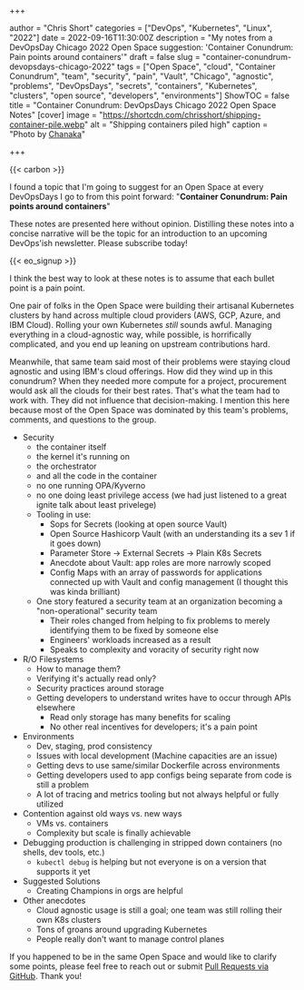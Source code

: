 +++

author = "Chris Short"
categories = ["DevOps", "Kubernetes", "Linux", "2022"]
date = 2022-09-16T11:30:00Z
description = "My notes from a DevOpsDay Chicago 2022 Open Space suggestion: 'Container Conundrum: Pain points around containers'"
draft = false
slug = "container-conundrum-devopsdays-chicago-2022"
tags = ["Open Space", "cloud", "Container Conundrum", "team", "security", "pain", "Vault", "Chicago", "agnostic", "problems", "DevOpsDays", "secrets", "containers", "Kubernetes", "clusters", "open source", "developers", "environments"]
ShowTOC = false
title = "Container Conundrum: DevOpsDays Chicago 2022 Open Space Notes"
[cover]
image = "https://shortcdn.com/chrisshort/shipping-container-pile.webp"
alt = "Shipping containers piled high"
caption = "Photo by [Chanaka](https://www.pexels.com/photo/cargo-container-lot-906494/)"

+++

{{< carbon >}}

I found a topic that I'm going to suggest for an Open Space at every DevOpsDays I go to from this point forward: "**Container Conundrum: Pain points around containers**"

These notes are presented here without opinion. Distilling these notes into a concise narrative will be the topic for an introduction to an upcoming DevOps'ish newsletter. Please subscribe today!

{{< eo_signup >}}

I think the best way to look at these notes is to assume that each bullet point is a pain point.

One pair of folks in the Open Space were building their artisanal Kubernetes clusters by hand across multiple cloud providers (AWS, GCP, Azure, and IBM Cloud). Rolling your own Kubernetes *still* sounds awful. Managing everything in a cloud-agnostic way, while possible, is horrifically complicated, and you end up leaning on upstream contributions hard.

Meanwhile, that same team said most of their problems were staying cloud agnostic and using IBM's cloud offerings. How did they wind up in this conundrum? When they needed more compute for a project, procurement would ask all the clouds for their best rates. That's what the team had to work with. They did not influence that decision-making. I mention this here because most of the Open Space was dominated by this team's problems, comments, and questions to the group.

* Security
  * the container itself
  * the kernel it's running on
  * the orchestrator
  * and all the code in the container
  * no one running OPA/Kyverno
  * no one doing least privilege access (we had just listened to a great ignite talk about least privelege)
  * Tooling in use:
    * Sops for Secrets (looking at open source Vault)
    * Open Source Hashicorp Vault (with an understanding its a sev 1 if it goes down)
    * Parameter Store → External Secrets → Plain K8s Secrets
    * Anecdote about Vault: app roles are more narrowly scoped
    * Config Maps with an array of passwords for applications connected up with Vault and config management (I thought this was kinda brilliant)
  * One story featured a security team at an organization becoming a "non-operational" security team
    * Their roles changed from helping to fix problems to merely identifying them to be fixed by someone else
    * Engineers' workloads increased as a result
    * Speaks to complexity and voracity of security right now
* R/O Filesystems
  * How to manage them?
  * Verifying it's actually read only?
  * Security practices around storage
  * Getting developers to understand writes have to occur through APIs elsewhere
    * Read only storage has many benefits for scaling
    * No other real incentives for developers; it's a pain point
* Environments
  * Dev, staging, prod consistency
  * Issues with local development (Machine capacities are an issue)
  * Getting devs to use same/similar Dockerfile across environments
  * Getting developers used to app configs being separate from code is still a problem
  * A lot of tracing and metrics tooling but not always helpful or fully utilized
* Contention against old ways vs. new ways
  * VMs vs. containers
  * Complexity but scale is finally achievable
* Debugging production is challenging in stripped down containers (no shells, dev tools, etc.)
  * `kubectl debug` is helping but not everyone is on a version that supports it yet
* Suggested Solutions
  * Creating Champions in orgs are helpful
* Other anecdotes
  * Cloud agnostic usage is still a goal; one team was still rolling their own K8s clusters
  * Tons of groans around upgrading Kubernetes
  * People really don't want to manage control planes

If you happened to be in the same Open Space and would like to clarify some points, please feel free to reach out or submit [Pull Requests via GitHub](https://github.com/chris-short/chrisshort.net/tree/main/content/post/container-conundrum-chicago-open-space). Thank you!
